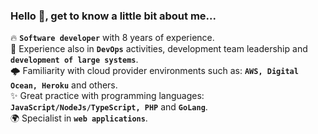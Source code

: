 ### Hello 👋, get to know a little bit about me...

<!--
**Ricardo-Costa/Ricardo-Costa** is a ✨ _special_ ✨ repository because its **`README.md`** (this file) appears on your GitHub profile.

Here are some ideas to get you started:

- 🔭 I’m currently working on ...
- 🌱 I’m currently learning ...
- 👯 I’m looking to collaborate on ...
- 🤔 I’m looking for help with ...
- 💬 Ask me about ...
- 📫 How to reach me: ...
- 😄 Pronouns: ...
- ⚡ Fun fact: ...
-->

🔥 **`Software developer`** with 8 years of experience.<br>
🚀 Experience also in **`DevOps`** activities, development team leadership and **`development of large systems`**.<br>
🌩️ Familiarity with cloud provider environments such as: **`AWS, Digital Ocean, Heroku`** and others.<br>
✨ Great practice with programming languages: **`JavaScript/NodeJs/TypeScript, PHP`** and **`GoLang`**.<br>
🌍 Specialist in **`web applications`**.
